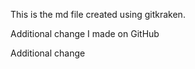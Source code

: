 This is the md file created using gitkraken.

Additional change I made on GitHub


Additional change